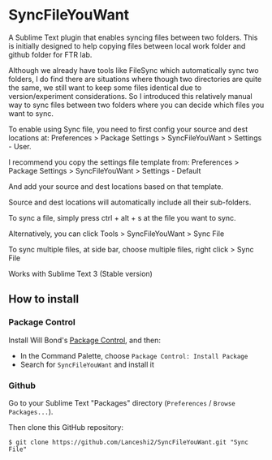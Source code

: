 # SyncFileYouWant

A Sublime Text plugin that enables syncing files between two folders. This is initially designed to help copying files between local work folder and github folder for FTR lab. 

Although we already have tools like FileSync which automatically sync two folders, I do find there are situations where though two directories are quite the same, we still want to keep some files identical due to version/experiment considerations. So I introduced this relatively manual way to sync files between two folders where you can decide which files you want to sync. 

To enable using Sync file, you need to first config your source and dest locations at:
Preferences > Package Settings > SyncFileYouWant > Settings - User. 

I recommend you copy the settings file template from:
Preferences > Package Settings > SyncFileYouWant > Settings - Default

And add your source and dest locations based on that template. 

Source and dest locations will automatically include all their sub-folders. 

To sync a file, simply press ctrl + alt + s at the file you want to sync.

Alternatively, you can click Tools >  SyncFileYouWant > Sync File

To sync multiple files, at side bar, choose multiple files, right click > Sync File

Works with Sublime Text 3 (Stable version)


## How to install ##

### Package Control ###

Install Will Bond's [Package Control](https://sublime.wbond.net/installation), and then:

* In the Command Palette, choose `Package Control: Install Package`
* Search for `SyncFileYouWant` and install it

### Github ###

Go to your Sublime Text "Packages" directory (`Preferences` / `Browse Packages...`).

Then clone this GitHub repository:

    $ git clone https://github.com/Lanceshi2/SyncFileYouWant.git "Sync File"